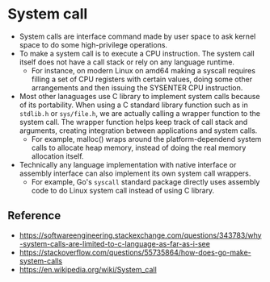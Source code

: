 # System call

* System calls are interface command made by user space to ask kernel space to do some high-privilege operations.
* To make a system call is to execute a CPU instruction. The system call itself does not have a call stack or rely on any language runtime.
   * For instance, on modern Linux on amd64 making a syscall requires filling a set of CPU registers with certain values, doing some other arrangements and then issuing the SYSENTER CPU instruction. 
* Most other lanaguages use C library to implement system calls because of its portability. When using a C standard library function such as in `stdlib.h` or `sys/file.h`, we are actually calling a wrapper function to the system call. The wrapper function helps keep track of call stack and arguments, creating integration between applications and system calls. 
   * For example, malloc() wraps around the platform-dependend system calls to allocate heap memory, instead of doing the real memory allocation itself.
* Technically any language implementation with native interface or assembly interface can also implement its own system call wrappers. 
   * For example, Go's `syscall` standard package directly uses assembly code to do Linux system call instead of using C library.

## Reference
* https://softwareengineering.stackexchange.com/questions/343783/why-system-calls-are-limited-to-c-language-as-far-as-i-see
* https://stackoverflow.com/questions/55735864/how-does-go-make-system-calls
* https://en.wikipedia.org/wiki/System_call